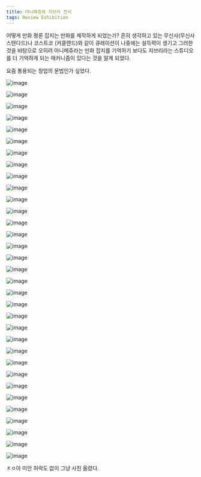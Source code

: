 ```yaml
---
title: 아니메쥬와 지브리 전시
tags: Review Exhibition
---
```


어떻게 만화 평론 잡지는 만화를 제작하게 되었는가?
흔히 생각하고 있는 무신사(무신사 스탠다드)나 코스트코 (커클랜드)와 같이 큐레이션이 나중에는 설득력이 생기고 그러한 것을 바탕으로 오히려 아니메쥬라는 만화 잡지를 기억하기 보다도 지브리라는 스튜디오를 더 기억하게 되는 매커니즘이 있다는 것을 알게 되었다. 

요즘 통용되는 창업의 문법인가 싶었다.

![image](/assets/images/250726-1.jpeg)

![image](/assets/images/250726-2.jpeg)

![image](/assets/images/250726-3.jpeg)

![image](/assets/images/250726-4.jpeg)

![image](/assets/images/250726-5.jpeg)

![image](/assets/images/250726-6.jpeg)

![image](/assets/images/250726-7.jpeg)

![image](/assets/images/250726-8.jpeg)

![image](/assets/images/250726-9.jpeg)

![image](/assets/images/250726-10.jpeg)

![image](/assets/images/250726-11.jpeg)

![image](/assets/images/250726-12.jpeg)

![image](/assets/images/250726-13.jpeg)

![image](/assets/images/250726-14.jpeg)

![image](/assets/images/250726-15.jpeg)

![image](/assets/images/250726-16.jpeg)

![image](/assets/images/250726-18.jpeg)

![image](/assets/images/250726-19.jpeg)

![image](/assets/images/250726-20.jpeg)

![image](/assets/images/250726-21.jpeg)

![image](/assets/images/250726-22.jpeg)

![image](/assets/images/250726-23.jpeg)

![image](/assets/images/250726-24.jpeg)

![image](/assets/images/250726-25.jpeg)

![image](/assets/images/250726-26.jpeg)

![image](/assets/images/250726-27.jpeg)

![image](/assets/images/250726-28.jpeg)

![image](/assets/images/250726-29.jpeg)

![image](/assets/images/250726-30.jpeg)

![image](/assets/images/250726-31.jpeg)

![image](/assets/images/250726-32.jpeg)

![image](/assets/images/250726-33.jpeg)

![image](/assets/images/250726-34.jpeg)

ㅈㅇ아 미안 허락도 없이 그냥 사진 올렸다.